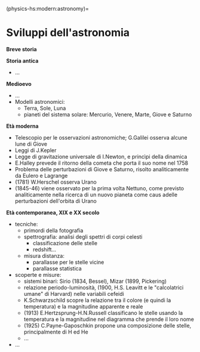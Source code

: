 (physics-hs:modern:astronomy)=
# Sviluppi dell'astronomia

**Breve storia**

**Storia antica**
- ...

**Medioevo**
- ...
- Modelli astronomici:
  - Terra, Sole, Luna
  - pianeti del sistema solare: Mercurio, Venere, Marte, Giove e Saturno

**Età moderna**
- Telescopio per le osservazioni astronomiche; G.Galilei osserva alcune lune di Giove
- Leggi di J.Kepler
- Legge di gravitazione universale di I.Newton, e princìpi della dinamica
- E.Halley prevede il ritorno della cometa che porta il suo nome nel 1758
- Problema delle perturbazioni di Giove e Saturno, risolto analiticamente da Eulero e Lagrange
- (1781) W.Herschel osserva Urano
- (1845-46) viene osservato per la prima volta Nettuno, come previsto analiticamente nella ricerca di un nuovo pianeta come caus adelle perturbazioni dell'orbita di Urano

**Età contemporanea, XIX e XX secolo**
- tecniche:
  - primordi della fotografia
  - spettrografia: analisi degli spettri di corpi celesti
    - classificazione delle stelle
    - redshift...
  - misura distanza:
    - parallasse per le stelle vicine
    - parallasse statistica
- scoperte e misure:
  - sistemi binari: Sirio (1834, Bessel), Mizar (1899, Pickering)
  - relazione periodo-luminosità, (1900, H.S. Leavitt e le "calcolatrici umane" di Harvard) nelle variabili cefeidi
  - K.Schwarzschild scopre la relazione tra il colore (e quindi la temperatura) e la magnitudine apparente e reale
  - (1913) E.Hertzsprung-H.N.Russell classificano le stelle usando la temperatura e la magnitudine nel diagramma che prende il loro nome
  - (1925) C.Payne-Gaposchkin propone una composizione delle stelle, principalmente di H ed He
  - ...
- ...
